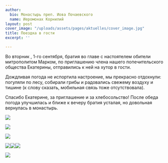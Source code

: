 ```yaml
---
author:
  bio: Монастырь преп. Иова Почаевского
  name: Иеромонах Корнилий
layout: post
cover_image: "/uploads/assets/pages/aktuelles/cover_image.jpg"
title: Поездка в гости
excerpt: ''

---
```

Во вторник , 1-го сентября, братия во главе с настоятелем обители митрополитом Марком, по приглашению члена нашего попечительского общества Екатерины, отправились к ней на хутор в гости.

Дождливая погода не испортила настроение, мы прекрасно отдохнули: погуляли по лесу, собирали грибы и радовались свежему воздуху и тишине (к слову сказать, мобильная связь тоже отсутствовала).

Спасибо Екатерине, за приглашение и за хлебосольство! После обеда погода улучшилась и ближе к вечеру братия усталая, но довольная вернулась в монастырь.

![](https://res.cloudinary.com/hiobmon/image/upload/v1599590758/media/2020/DSC_1259_j7dlt9.jpg)

![](https://res.cloudinary.com/hiobmon/image/upload/v1599590816/media/2020/DSC_1244_fz1tjl.jpg)

![](https://res.cloudinary.com/hiobmon/image/upload/v1599590847/media/2020/DSC_1240_rbsitn.jpg)

![](https://res.cloudinary.com/hiobmon/image/upload/v1599590650/media/2020/024e3028-0fed-4b9b-b170-108ce8f654bf_mibay7.jpg)![](https://res.cloudinary.com/hiobmon/image/upload/v1599590662/media/2020/8d38376c-d8c1-4cd5-b94b-ed46db61d9bc_rbynd6.jpg)![](https://res.cloudinary.com/hiobmon/image/upload/v1599590674/media/2020/7c58d48a-0293-4cc7-bed2-6b031532ff61_ynxedi.jpg)

![](https://res.cloudinary.com/hiobmon/image/upload/v1599590867/media/2020/DSC_1238_aztzpk.jpg)